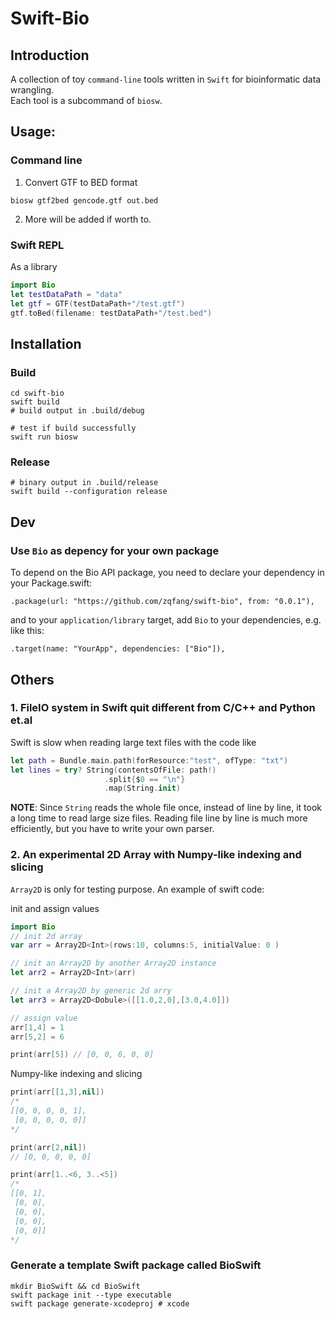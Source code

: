 # Swift-Bio
## Introduction
A collection of toy `command-line` tools written in `Swift` for bioinformatic data wrangling.    
Each tool is a subcommand of `biosw`. 

## Usage:
### Command line
1. Convert GTF to BED format
```shell
biosw gtf2bed gencode.gtf out.bed
```
2. More will be added if worth to.

### Swift REPL
As a library 
```swift
import Bio
let testDataPath = "data"
let gtf = GTF(testDataPath+"/test.gtf")
gtf.toBed(filename: testDataPath+"/test.bed")
```
## Installation
### Build
```shell
cd swift-bio
swift build
# build output in .build/debug

# test if build successfully
swift run biosw
```
###  Release 
```shell
# binary output in .build/release
swift build --configuration release
```

## Dev
### Use `Bio` as depency for your own package
To depend on the Bio API package, you need to declare your dependency in your Package.swift:
```
.package(url: "https://github.com/zqfang/swift-bio", from: "0.0.1"),
```
and to your `application/library` target, add `Bio` to your dependencies, e.g. like this:
```
.target(name: "YourApp", dependencies: ["Bio"]),
```


## Others
### 1. FileIO system in Swift quit different from C/C++ and Python et.al
Swift is slow when reading large text files with the code like  
```swift
let path = Bundle.main.path(forResource:"test", ofType: "txt")
let lines = try? String(contentsOfFile: path!)
                     .split{$0 == "\n"}
                     .map(String.init)
```
**NOTE**: Since `String` reads the whole file once, instead of line by line, it took a long time to read large size files. Reading file line by line is much more efficiently, but you have to write your own parser.

### 2. An experimental 2D Array with Numpy-like indexing and slicing
`Array2D` is only for testing purpose. An example of swift code:

init and assign values
```swift
import Bio
// init 2d array
var arr = Array2D<Int>(rows:10, columns:5, initialValue: 0 )

// init an Array2D by another Array2D instance
let arr2 = Array2D<Int>(arr)

// init a Array2D by generic 2d arry
let arr3 = Array2D<Dobule>([[1.0,2,0],[3.0,4.0]])

// assign value
arr[1,4] = 1 
arr[5,2] = 6

print(arr[5]) // [0, 0, 6, 0, 0]
```

Numpy-like indexing and slicing
```swift
print(arr[[1,3],nil]) 
/* 
[[0, 0, 0, 0, 1], 
 [0, 0, 0, 0, 0]]
*/

print(arr[2,nil]) 
// [0, 0, 0, 0, 0]

print(arr[1..<6, 3..<5]) 
/* 
[[0, 1], 
 [0, 0], 
 [0, 0], 
 [0, 0], 
 [0, 0]]
*/
```


###  Generate a template Swift package called BioSwift
```
mkdir BioSwift && cd BioSwift
swift package init --type executable
swift package generate-xcodeproj # xcode 
```
